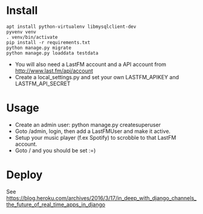 # Install
    apt install python-virtualenv libmysqlclient-dev
    pyvenv venv
    . venv/bin/activate
    pip install -r requirements.txt
    python manage.py migrate
    python manage.py loaddata testdata

* You will also need a LastFM account and a API account from http://www.last.fm/api/account
* Create a local\_settings.py and set your own LASTFM\_APIKEY and LASTFM\_API\_SECRET

# Usage
- Create an admin user: python manage.py createsuperuser
- Goto /admin, login, then add a LastFMUser and make it active.
- Setup your music player (f.ex Spotify) to scrobble to that LastFM account.
- Goto / and you should be set :=)


# Deploy

See https://blog.heroku.com/archives/2016/3/17/in_deep_with_django_channels_the_future_of_real_time_apps_in_django

